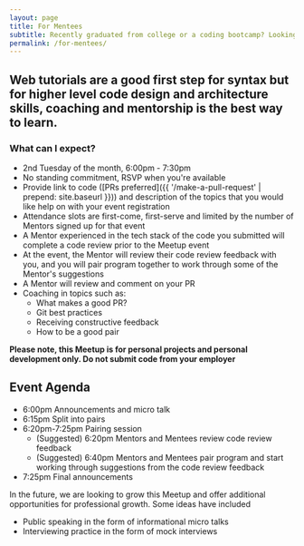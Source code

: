```yaml
---
layout: page
title: For Mentees
subtitle: Recently graduated from college or a coding bootcamp? Looking to land your first tech job? How do you continue to improve your technical skills after graduation?
permalink: /for-mentees/
---
```

## Web tutorials are a good first step for syntax but for higher level code design and architecture skills, coaching and mentorship is the best way to learn.

### What can I expect?
- 2nd Tuesday of the month, 6:00pm - 7:30pm
- No standing commitment, RSVP when you're available
- Provide link to code ([PRs preferred]({{ '/make-a-pull-request' | prepend: site.baseurl }})) and description of the topics that you would like help on with your event registration
- Attendance slots are first-come, first-serve and limited by the number of Mentors signed up for that event
- A Mentor experienced in the tech stack of the code you submitted will complete a code review prior to the Meetup event
- At the event, the Mentor will review their code review feedback with you, and you will pair program together to work through some of the Mentor's suggestions
- A Mentor will review and comment on your PR
- Coaching in topics such as:
  - What makes a good PR?
  - Git best practices
  - Receiving constructive feedback
  - How to be a good pair

**Please note, this Meetup is for personal projects and personal development only. Do not submit code from your employer**

## Event Agenda
- 6:00pm Announcements and micro talk
- 6:15pm Split into pairs
- 6:20pm-7:25pm Pairing session
  - (Suggested) 6:20pm Mentors and Mentees review code review feedback
  - (Suggested) 6:40pm Mentors and Mentees pair program and start working through suggestions from the code review feedback
- 7:25pm Final announcements

In the future, we are looking to grow this Meetup and offer additional opportunities for professional growth. Some ideas have included
- Public speaking in the form of informational micro talks
- Interviewing practice in the form of mock interviews
